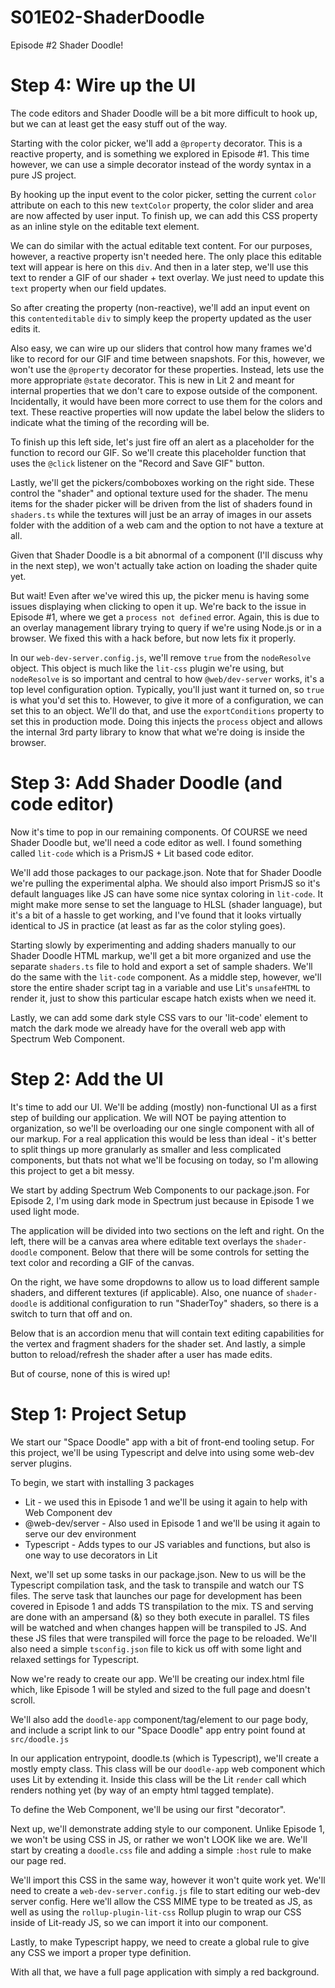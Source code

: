 # S01E02-ShaderDoodle
Episode #2 Shader Doodle!

# Step 4: Wire up the UI
The code editors and Shader Doodle will be a bit more difficult to hook up, but we can at least get
the easy stuff out of the way.

Starting with the color picker, we'll add a `@property` decorator. This is a reactive property, and is something
we explored in Episode #1. This time however, we can use a simple decorator instead of the wordy syntax in a 
pure JS project.

By hooking up the input event to the color picker, setting the current `color` attribute on each to this new `textColor`
property, the color slider and area are now affected by user input. To finish up, we can add this CSS property as an
inline style on the editable text element.

We can do similar with the actual editable text content. For our purposes, however, a reactive property isn't needed
here. The only place this editable text will appear is here on this `div`. And then in a later step, we'll use this
text to render a GIF of our shader + text overlay. We just need to update this `text` property when our field updates.

So after creating the property (non-reactive), we'll add an input event on this `contenteditable` `div` to simply
keep the property updated as the user edits it.

Also easy, we can wire up our sliders that control how many frames we'd like to record for our GIF and time between snapshots.
For this, however, we won't use the `@property` decorator for these properties. Instead, lets use the more appropriate `@state`
decorator. This is new in Lit 2 and meant for internal properties that we don't care to expose outside of the component.
Incidentally, it would have been more correct to use them for the colors and text. These reactive properties will now update
the label below the sliders to indicate what the timing of the recording will be.

To finish up this left side, let's just fire off an alert as a placeholder for the function to record our GIF. So we'll
create this placeholder function that uses the `@click` listener on the "Record and Save GIF" button.

Lastly, we'll get the pickers/comboboxes working on the right side. These control the "shader" and optional
texture used for the shader. The menu items for the shader picker will be driven from the list of shaders found in `shaders.ts` 
while the textures will just be an array of images in our assets folder with the addition of a web cam and the option
to not have a texture at all. 

Given that Shader Doodle is a bit abnormal of a component (I'll discuss why in the next step), we won't actually take action
on loading the shader quite yet.

But wait! Even after we've wired this up, the picker menu is having some issues displaying when clicking to open it up.
We're back to the issue in Episode #1, where we get a `process not defined` error. Again, this is due to an overlay
management library trying to query if we're using Node.js or in a browser. We fixed this with a hack before, but now lets
fix it properly. 

In our `web-dev-server.config.js`, we'll remove `true` from the `nodeResolve` object. This object is much like the `lit-css`
plugin we're using, but `nodeResolve` is so important and central to how `@web/dev-server` works, it's a top level
configuration option. Typically, you'll just want it turned on, so `true` is what you'd set this to. However, to give
it more of a configuration, we can set this to an object. We'll do that, and use the `exportConditions` property to set this
in production mode. Doing this injects the `process` object and allows the internal 3rd party library to know
that what we're doing is inside the browser.


# Step 3: Add Shader Doodle (and code editor)
Now it's time to pop in our remaining components. Of COURSE we need Shader Doodle but, we'll need a code
editor as well. I found something called `lit-code` which is a PrismJS + Lit based code editor.

We'll add those packages to our package.json. Note that for Shader Doodle we're pulling the experimental alpha.
We should also import PrismJS so it's default languages like JS can have some nice syntax coloring in `lit-code`.
It might make more sense to set the language to HLSL (shader language), but it's a bit of a hassle to get
working, and I've found that it looks virtually identical to JS in practice (at least as far as the color styling goes).

Starting slowly by experimenting and adding shaders manually to our Shader Doodle HTML markup, we'll get a bit more
organized and use the separate `shaders.ts` file to hold and export a set of sample shaders. We'll do the same with
the `lit-code` component. As a middle step, however, we'll store the entire shader script tag in a variable and use
Lit's `unsafeHTML` to render it, just to show this particular escape hatch exists when we need it.

Lastly, we can add some dark style CSS vars to our 'lit-code' element to match the dark mode we already have for
the overall web app with Spectrum Web Component.


# Step 2: Add the UI
It's time to add our UI. We'll be adding (mostly) non-functional UI as a first step of building our
application. We will NOT be paying attention to organization, so we'll be overloading our one single component
with all of our markup. For a real application this would be less than ideal - it's better to split things
up more granularly as smaller and less complicated components, but thats not what we'll be focusing on today,
so I'm allowing this project to get a bit messy.

We start by adding Spectrum Web Components to our package.json. For Episode 2, I'm using dark mode in Spectrum
just because in Episode 1 we used light mode.

The application will be divided into two sections on the left and right. On the left,
there will be a canvas area where editable text overlays the `shader-doodle` component.
Below that there will be some controls for setting the text color and recording a GIF
of the canvas.

On the right, we have some dropdowns to allow us to load different sample shaders, and different textures (if applicable).
Also, one nuance of `shader-doodle` is additional configuration to run "ShaderToy" shaders, so there is a switch
to turn that off and on.

Below that is an accordion menu that will contain text editing capabilities for the vertex and fragment shaders
for the shader set. And lastly, a simple button to reload/refresh the shader after a user has made edits.

But of course, none of this is wired up!


# Step 1: Project Setup
We start our "Space Doodle" app with a bit of front-end tooling setup. For this project, we'll
be using Typescript and delve into using some web-dev server plugins.

To begin, we start with installing 3 packages
- Lit - we used this in Episode 1 and we'll be using it again to help with Web Component dev
- @web-dev/server - Also used in Episode 1 and we'll be using it again to serve our dev environment
- Typescript - Adds types to our JS variables and functions, but also is one way to use decorators in Lit

Next, we'll set up some tasks in our package.json. New to us will be the Typescript compilation task, and
the task to transpile and watch our TS files. The serve task that launches our page for development has
been covered in Episode 1 and adds TS transpilation to the mix. TS and serving are done with an ampersand
(&) so they both execute in parallel. TS files will be watched and when changes happen will be transpiled to JS.
And these JS files that were transpiled will force the page to be reloaded. We'll also need a simple `tsconfig.json`
file to kick us off with some light and relaxed settings for Typescript.

Now we're ready to create our app. We'll be creating our index.html file which, like Episode 1 will be styled and
sized to the full page and doesn't scroll.

We'll also add the `doodle-app` component/tag/element to our page body, and include a script link to our
"Space Doodle" app entry point found at `src/doodle.js`

In our application entrypoint, doodle.ts (which is Typescript), we'll create a mostly empty class. This class
will be our `doodle-app` web component which uses Lit by extending it. Inside this class will be the
Lit `render` call which renders nothing yet (by way of an empty html tagged template).

To define the Web Component, we'll be using our first "decorator".

Next up, we'll demonstrate adding style to our component. Unlike Episode 1, we won't be using CSS in JS,
or rather we won't LOOK like we are. We'll start by creating a `doodle.css` file and adding a simple `:host`
rule to make our page red.

We'll import this CSS in the same way, however it won't quite work yet. We'll need to create a `web-dev-server.config.js`
file to start editing our web-dev server config. Here we'll allow the CSS MIME type to be treated as JS, as well
as using the `rollup-plugin-lit-css` Rollup plugin to wrap our CSS inside of Lit-ready JS, so we can import
it into our component.

Lastly, to make Typescript happy, we need to create a global rule to give any CSS we import a proper type definition.

With all that, we have a full page application with simply a red background.
